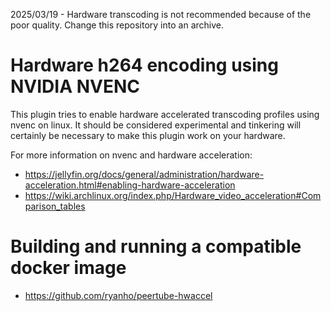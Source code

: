 2025/03/19 - Hardware transcoding is not recommended because of the poor quality. Change this repository into an archive.

# Hardware h264 encoding using NVIDIA NVENC

This plugin tries to enable hardware accelerated transcoding profiles using nvenc on linux. It should be considered experimental and tinkering will certainly be necessary to make this plugin work on your hardware.


For more information on nvenc and hardware acceleration:

- https://jellyfin.org/docs/general/administration/hardware-acceleration.html#enabling-hardware-acceleration
- https://wiki.archlinux.org/index.php/Hardware_video_acceleration#Comparison_tables


# Building and running a compatible docker image

 - https://github.com/ryanho/peertube-hwaccel
